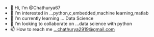 - 👋 Hi, I’m @Chathurya67
- 👀 I’m interested in ...python,c,embedded,machine learning,matlab
- 🌱 I’m currently learning ... Data Science
- 💞️ I’m looking to collaborate on ...data science with python
- 📫 How to reach me ...chathurya2919@gmail.com

<!---
Chathurya67/Chathurya67 is a ✨ special ✨ repository because its `README.md` (this file) appears on your GitHub profile.
You can click the Preview link to take a look at your changes.
--->
